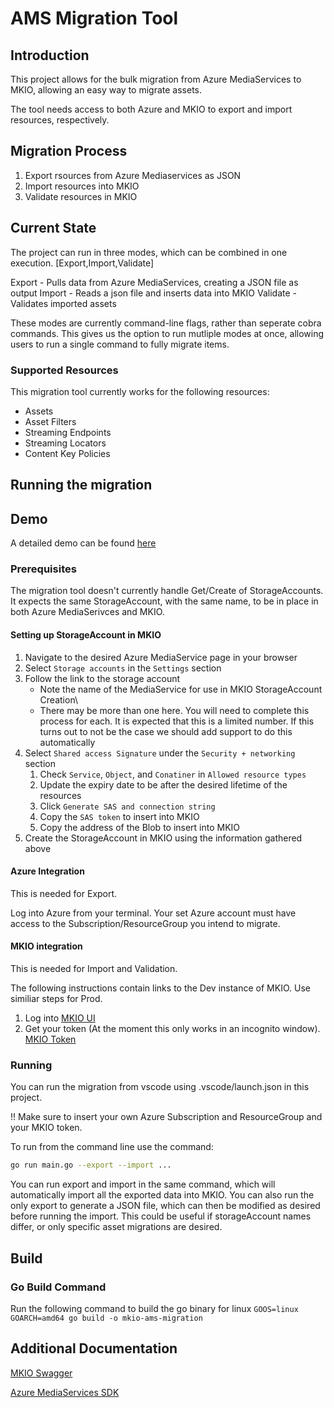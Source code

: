 # AMS Migration Tool

## Introduction

This project allows for the bulk migration from Azure MediaServices to MKIO, allowing an easy way to migrate assets.

The tool needs access to both Azure and MKIO to export and import resources, respectively.

## Migration Process

1. Export rsources from Azure Mediaservices as JSON
2. Import resources into MKIO
3. Validate resources in MKIO

## Current State 

The project can run in three modes, which can be combined in one execution. [Export,Import,Validate]

Export - Pulls data from Azure MediaServices, creating a JSON file as output
Import - Reads a json file and inserts data into MKIO
Validate - Validates imported assets

These modes are currently command-line flags, rather than seperate cobra commands. This gives us the option to run mutliple modes at once, allowing users to run a single command to fully migrate items.

### Supported Resources

This migration tool currently works for the following resources:

- Assets
- Asset Filters
- Streaming Endpoints
- Streaming Locators
- Content Key Policies

## Running the migration

## Demo

A detailed demo can be found [here](docs/demo/demo.md)

### Prerequisites

The migration tool doesn't currently handle Get/Create of StorageAccounts. It expects the same StorageAccount, with the same name, to be in place in both Azure MediaSerivces and MKIO.

#### Setting up StorageAccount in MKIO

1. Navigate to the desired Azure MediaService page in your browser
2. Select `Storage accounts` in the `Settings` section
3. Follow the link to the storage account
   - Note the name of the MediaService for use in MKIO StorageAccount Creation\
   - There may be more than one here. You will need to complete this process for each. It is expected that this is a limited number. If this turns out to not be the case we should add support to do this automatically
4. Select `Shared access Signature` under the `Security + networking` section
   1. Check `Service`, `Object`, and `Conatiner` in `Allowed resource types`
   2. Update the expiry date to be after the desired lifetime of the resources
   3. Click `Generate SAS and connection string`
   4. Copy the `SAS token` to insert into MKIO
   5. Copy the address of the Blob to insert into MKIO
5. Create the StorageAccount in MKIO using the information gathered above

#### Azure Integration

This is needed for Export.

Log into Azure from your terminal. Your set Azure account must have access to the Subscription/ResourceGroup you intend to migrate.

#### MKIO integration

This is needed for Import and Validation.

The following instructions contain links to the Dev instance of MKIO. Use similiar steps for Prod.

1. Log into [MKIO UI](https://dev-ui.io.mediakind.com/)
2. Get your token (At the moment this only works in an incognito window). [MKIO Token](https://dev.io.mediakind.com/auth/token/)

### Running

You can run the migration from vscode using .vscode/launch.json in this project.

!! Make sure to insert your own Azure Subscription and ResourceGroup and your MKIO token.

To run from the command line use the command:

```bash
go run main.go --export --import ...
```

You can run export and import in the same command, which will automatically import all the exported data into MKIO. You can also run the only export to generate a JSON file, which can then be modified as desired before running the import. This could be useful if storageAccount names differ, or only specific asset migrations are desired.

## Build

### Go Build Command

Run the following command to build the go binary for linux
`GOOS=linux GOARCH=amd64 go build -o mkio-ams-migration`

## Additional Documentation

[MKIO Swagger](https://dev.io.mediakind.com/doc/ui/)

[Azure MediaServices SDK](https://pkg.go.dev/github.com/Azure/azure-sdk-for-go/sdk/resourcemanager/mediaservices/armmediaservices#pkg-types)
